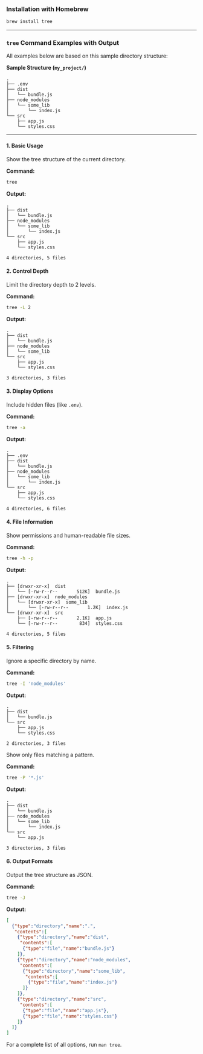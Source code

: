 ### Installation with Homebrew

```sh
brew install tree
```

-----

### `tree` Command Examples with Output

All examples below are based on this sample directory structure:

**Sample Structure (`my_project/`)**

```
.
├── .env
├── dist
│   └── bundle.js
├── node_modules
│   └── some_lib
│       └── index.js
└── src
    ├── app.js
    └── styles.css
```

-----

#### 1\. Basic Usage

Show the tree structure of the current directory.

**Command:**

```sh
tree
```

**Output:**

```shell
.
├── dist
│   └── bundle.js
├── node_modules
│   └── some_lib
│       └── index.js
└── src
    ├── app.js
    └── styles.css

4 directories, 5 files
```

#### 2\. Control Depth

Limit the directory depth to 2 levels.

**Command:**

```sh
tree -L 2
```

**Output:**

```shell
.
├── dist
│   └── bundle.js
├── node_modules
│   └── some_lib
└── src
    ├── app.js
    └── styles.css

3 directories, 3 files
```

#### 3\. Display Options

Include hidden files (like `.env`).

**Command:**

```sh
tree -a
```

**Output:**

```shell
.
├── .env
├── dist
│   └── bundle.js
├── node_modules
│   └── some_lib
│       └── index.js
└── src
    ├── app.js
    └── styles.css

4 directories, 6 files
```

#### 4\. File Information

Show permissions and human-readable file sizes.

**Command:**

```sh
tree -h -p
```

**Output:**

```shell
.
├── [drwxr-xr-x]  dist
│   └── [-rw-r--r--       512K]  bundle.js
├── [drwxr-xr-x]  node_modules
│   └── [drwxr-xr-x]  some_lib
│       └── [-rw-r--r--       1.2K]  index.js
└── [drwxr-xr-x]  src
    ├── [-rw-r--r--       2.1K]  app.js
    └── [-rw-r--r--        834]  styles.css

4 directories, 5 files
```

#### 5\. Filtering

Ignore a specific directory by name.

**Command:**

```sh
tree -I 'node_modules'
```

**Output:**

```shell
.
├── dist
│   └── bundle.js
└── src
    ├── app.js
    └── styles.css

2 directories, 3 files
```

Show only files matching a pattern.

**Command:**

```sh
tree -P '*.js'
```

**Output:**

```shell
.
├── dist
│   └── bundle.js
├── node_modules
│   └── some_lib
│       └── index.js
└── src
    └── app.js

3 directories, 3 files
```

#### 6\. Output Formats

Output the tree structure as JSON.

**Command:**

```sh
tree -J
```

**Output:**

```json
[
  {"type":"directory","name":".",
   "contents":[
    {"type":"directory","name":"dist",
     "contents":[
      {"type":"file","name":"bundle.js"}
    ]},
    {"type":"directory","name":"node_modules",
     "contents":[
      {"type":"directory","name":"some_lib",
       "contents":[
        {"type":"file","name":"index.js"}
      ]}
    ]},
    {"type":"directory","name":"src",
     "contents":[
      {"type":"file","name":"app.js"},
      {"type":"file","name":"styles.css"}
    ]}
  ]}
]
```

For a complete list of all options, run `man tree`.